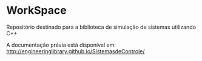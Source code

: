 WorkSpace
=========

Repositório destinado para a biblioteca de simulação de sistemas utilizando C++

A documentação prévia está disponível em:
http://engineeringlibrary.github.io/SistemasdeControle/
